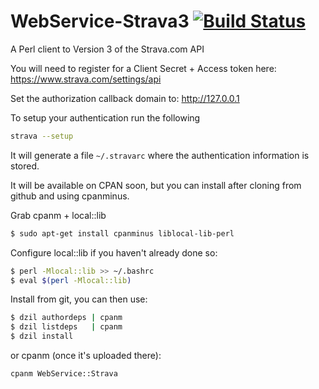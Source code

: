 WebService-Strava3    [![Build Status](https://travis-ci.org/techman83/WebService-Strava3.svg?branch=master)](https://travis-ci.org/techman83/WebService-Strava3)
==================

A Perl client to Version 3 of the Strava.com API

You will need to register for a Client Secret + Access token here:
https://www.strava.com/settings/api

Set the authorization callback domain to: http://127.0.0.1

To setup your authentication run the following
```bash
strava --setup
```

It will generate a file `~/.stravarc` where the authentication information is stored.

It will be available on CPAN soon, but you can install after cloning from github and
using cpanminus.

Grab cpanm + local::lib
```bash
$ sudo apt-get install cpanminus liblocal-lib-perl
```

Configure local::lib if you haven't already done so:

```bash
$ perl -Mlocal::lib >> ~/.bashrc
$ eval $(perl -Mlocal::lib)
```

Install from git, you can then use:

```bash
$ dzil authordeps | cpanm
$ dzil listdeps   | cpanm
$ dzil install
```

or cpanm (once it's uploaded there):

```bash
cpanm WebService::Strava
```
